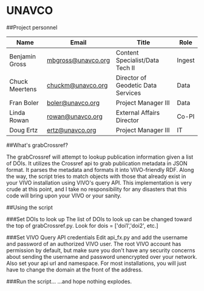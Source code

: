 # UNAVCO

##Project personnel 

Name  | Email | Title | Role
------------- | ------------- | ------------- | -------------
Benjamin Gross | mbgross@unavco.org | Content Specialist/Data Tech II | Ingest
Chuck Meertens | chuckm@unavco.org | Director of Geodetic Data Services | Data
Fran Boler | boler@unavco.org | Project Manager III | Data
Linda Rowan | rowan@unavco.org | External Affairs Director | Co-PI
Doug Ertz | ertz@unavco.org | Project Manager III | IT

##What's grabCrossref?

The grabCrossref will attempt to lookup publication information given a list of DOIs. It utilizes the Crossref api to grab publication metadata in JSON format. It parses the metadata and formats it into VIVO-friendly RDF. Along the way, the script tries to match objects with those that already exist in your VIVO installation using VIVO's query API. This implementation is very crude at this point, and I take no responsibility for any disasters that this code will bring upon your VIVO or your sanity. 

##Using the script

###Set DOIs to look up 
The list of DOIs to look up can be changed toward the top of grabCrossref.py. Look for dois = ['doi1','doi2', etc.]

###Set VIVO Query API credentials
Edit api_fx.py and add the username and password of an authorized VIVO user. The root VIVO account has permission by default, but make sure you don't have any security concerns about sending the username and password unencrypted over your network.
Also set your api url and namespace. For most installations, you will just have to change the domain at the front of the address.

###Run the script...
...and hope nothing explodes. 